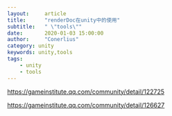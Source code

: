 ```yaml
---
layout:     article
title:      "renderDoc在unity中的使用"
subtitle:   " \"tools\""
date:       2020-01-03 15:00:00
author:     "Conerlius"
category: unity
keywords: unity,tools
tags:
    - unity
    - tools
---
```


https://gameinstitute.qq.com/community/detail/122725

https://gameinstitute.qq.com/community/detail/126627